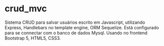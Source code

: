 # crud_mvc
Sistema CRUD para salvar usuários escrito em Javascript, utilizando Express, Handlebars no template engine, ORM Sequelize.
Está configurado para se connectar com o banco de dados Mysql. Usando no frontend Bootstrap 5, HTML5, CSS3.
